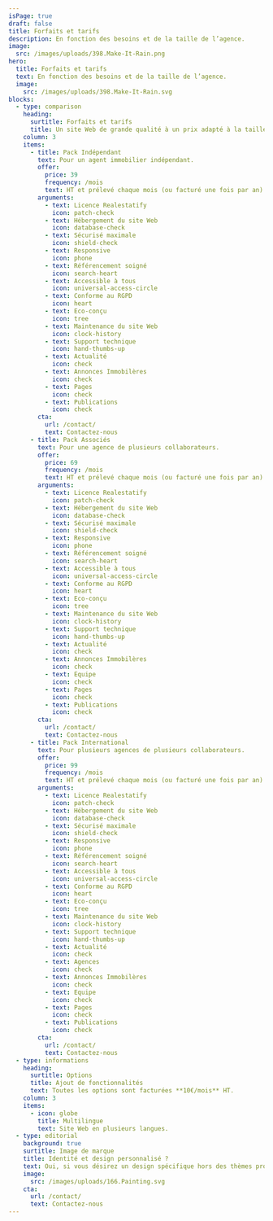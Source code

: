 ```yaml
---
isPage: true
draft: false
title: Forfaits et tarifs
description: En fonction des besoins et de la taille de l’agence.
image:
  src: /images/uploads/398.Make-It-Rain.png
hero:
  title: Forfaits et tarifs
  text: En fonction des besoins et de la taille de l’agence.
  image:
    src: /images/uploads/398.Make-It-Rain.svg
blocks:
  - type: comparison
    heading:
      surtitle: Forfaits et tarifs
      title: Un site Web de grande qualité à un prix adapté à la taille de votre agence
    column: 3
    items:
      - title: Pack Indépendant
        text: Pour un agent immobilier indépendant.
        offer:
          price: 39
          frequency: /mois
          text: HT et prélevé chaque mois (ou facturé une fois par an)
        arguments:
          - text: Licence Realestatify
            icon: patch-check
          - text: Hébergement du site Web
            icon: database-check
          - text: Sécurisé maximale
            icon: shield-check
          - text: Responsive
            icon: phone
          - text: Référencement soigné
            icon: search-heart
          - text: Accessible à tous
            icon: universal-access-circle
          - text: Conforme au RGPD
            icon: heart
          - text: Eco-conçu
            icon: tree
          - text: Maintenance du site Web
            icon: clock-history
          - text: Support technique
            icon: hand-thumbs-up
          - text: Actualité
            icon: check
          - text: Annonces Immobilères
            icon: check
          - text: Pages
            icon: check
          - text: Publications
            icon: check
        cta:
          url: /contact/
          text: Contactez-nous
      - title: Pack Associés
        text: Pour une agence de plusieurs collaborateurs.
        offer:
          price: 69
          frequency: /mois
          text: HT et prélevé chaque mois (ou facturé une fois par an)
        arguments:
          - text: Licence Realestatify
            icon: patch-check
          - text: Hébergement du site Web
            icon: database-check
          - text: Sécurisé maximale
            icon: shield-check
          - text: Responsive
            icon: phone
          - text: Référencement soigné
            icon: search-heart
          - text: Accessible à tous
            icon: universal-access-circle
          - text: Conforme au RGPD
            icon: heart
          - text: Eco-conçu
            icon: tree
          - text: Maintenance du site Web
            icon: clock-history
          - text: Support technique
            icon: hand-thumbs-up
          - text: Actualité
            icon: check
          - text: Annonces Immobilères
            icon: check
          - text: Equipe
            icon: check
          - text: Pages
            icon: check
          - text: Publications
            icon: check
        cta:
          url: /contact/
          text: Contactez-nous
      - title: Pack International
        text: Pour plusieurs agences de plusieurs collaborateurs.
        offer:
          price: 99
          frequency: /mois
          text: HT et prélevé chaque mois (ou facturé une fois par an)
        arguments:
          - text: Licence Realestatify
            icon: patch-check
          - text: Hébergement du site Web
            icon: database-check
          - text: Sécurisé maximale
            icon: shield-check
          - text: Responsive
            icon: phone
          - text: Référencement soigné
            icon: search-heart
          - text: Accessible à tous
            icon: universal-access-circle
          - text: Conforme au RGPD
            icon: heart
          - text: Eco-conçu
            icon: tree
          - text: Maintenance du site Web
            icon: clock-history
          - text: Support technique
            icon: hand-thumbs-up
          - text: Actualité
            icon: check
          - text: Agences
            icon: check
          - text: Annonces Immobilères
            icon: check
          - text: Equipe
            icon: check
          - text: Pages
            icon: check
          - text: Publications
            icon: check
        cta:
          url: /contact/
          text: Contactez-nous
  - type: informations
    heading:
      surtitle: Options
      title: Ajout de fonctionnalités
      text: Toutes les options sont facturées **10€/mois** HT.
    column: 3
    items:
      - icon: globe
        title: Multilingue
        text: Site Web en plusieurs langues.
  - type: editorial
    background: true
    surtitle: Image de marque
    title: Identité et design personnalisé ?
    text: Oui, si vous désirez un design spécifique hors des thèmes proposés gratuitement, notre graphiste pourra dans ce cas intervenir pour réaliser les maquettes. Ceci engendrera un coût supplémentaire au démarage variable en fonction de vos besoins.
    image:
      src: /images/uploads/166.Painting.svg
    cta:
      url: /contact/
      text: Contactez-nous
---
```

